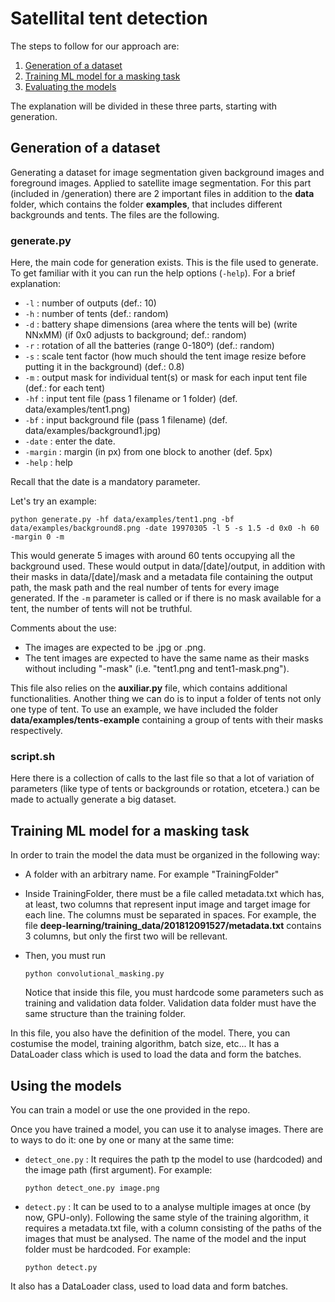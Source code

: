 # Satellital tent detection
The steps to follow for our approach are:
1. [Generation of a dataset](#generation-of-a-dataset)
2. [Training ML model for a masking task](#training-ml-model-for-a-masking-task)
3. [Evaluating the models](#evaluating-the-models)

The explanation will be divided in these three parts, starting with generation.

## Generation of a dataset
Generating a dataset for image segmentation given background images and foreground images. Applied to satellite image segmentation. For this part (included in /generation) there are 2 important files in addition to the **data** folder, which contains the folder **examples**, that includes different backgrounds and tents. The files are the following.

### generate.py

Here, the main code for generation exists. This is the file used to generate. To get familiar with it you can run the help options (`-help`). For a brief explanation:

- `-l` : number of outputs (def.: 10)
- `-h` : number of tents (def.: random)
- `-d` : battery shape dimensions (area where the tents will be) (write NNxMM) (if 0x0 adjusts to background; def.: random)
- `-r` : rotation of all the batteries (range 0-180º) (def.: random)
- `-s` : scale tent factor (how much should the tent image resize before putting it in the background) (def.: 0.8)
- `-m` : output mask for individual tent(s) or mask for each input tent file (def.: for each tent)
- `-hf` : input tent file (pass 1 filename or 1 folder) (def. data/examples/tent1.png)
- `-bf` : input background file (pass 1 filename) (def. data/examples/background1.jpg)
- `-date` : enter the date.
- `-margin` : margin (in px) from one block to another (def. 5px)
- `-help` : help

Recall that the date is a mandatory parameter.

Let's try an example:

`python generate.py -hf data/examples/tent1.png -bf data/examples/background8.png -date 19970305 -l 5 -s 1.5 -d 0x0 -h 60 -margin 0 -m`

This would generate 5 images with around 60 tents occupying all the background used. These would output in data/[date]/output, in addition with their masks in data/[date]/mask and a metadata file containing the output path, the mask path and the real number of tents for every image generated. If the `-m` parameter is called or if there is no mask available for a tent, the number of tents will not be truthful.

Comments about the use:
- The images are expected to be .jpg or .png.
- The tent images are expected to have the same name as their masks without including "-mask" (i.e. "tent1.png and tent1-mask.png").

This file also relies on the **auxiliar.py** file, which contains additional functionalities.
Another thing we can do is to input a folder of tents not only one type of tent. To use an example, we have included the folder **data/examples/tents-example** containing a group of tents with their masks respectively.

### script.sh

Here there is a collection of calls to the last file so that a lot of variation of parameters (like type of tents or backgrounds or rotation, etcetera.) can be made to actually generate a big dataset.


## Training ML model for a masking task

In order to train the model the data must be organized in the following way:
- A folder with an arbitrary name. For example "TrainingFolder"
- Inside TrainingFolder, there must be a file called metadata.txt which has, at least, two columns that represent input image and target image for each line.
The columns must be separated in spaces. 
For example, the file **deep-learning/training_data/201812091527/metadata.txt** contains 3 columns, but only the first two will be rellevant. 
- Then, you must run 

    `python convolutional_masking.py`
    
    Notice that inside this file, you must hardcode some parameters such as training and validation data folder. 
    Validation data folder must have the same structure than the training folder.
    
    
In this file, you also have the definition of the model. There, you can costumise the model, training algorithm, batch size, etc...
It has a DataLoader class which is used to load the data and form the batches.


## Using the models
You can train a model or use the one provided in the repo.

Once you have trained a model, you can use it to analyse images. 
There are to ways to do it: one by one or many at the same time:
- `detect_one.py` : It requires the path tp the model to use (hardcoded) and the image path (first argument). For example:
    
    `python detect_one.py image.png`
    
- `detect.py` : It can be used to to a analyse multiple images at once (by now, GPU-only).
Following the same style of the training algorithm, it requires a metadata.txt file, with a column consisting of the paths of the images that must be analysed.
The name of the model and the input folder must be hardcoded. For example:

    `python detect.py`

It also has a DataLoader class, used to load data and form batches.


